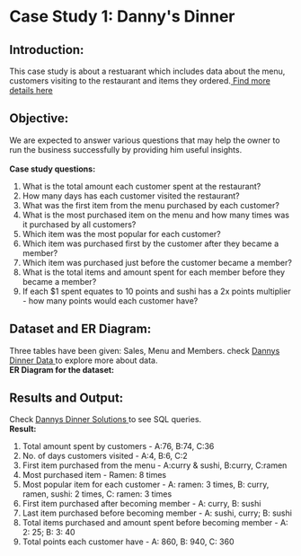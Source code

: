 # Case Study 1: Danny's Dinner

## Introduction:
This case study is about a restuarant which includes data about the menu, customers visiting to the restaurant and items they ordered.<a href="https://8weeksqlchallenge.com/case-study-1/"> Find more details here </a>

## Objective:
We are expected to answer various questions that may help the owner to run the business successfully by providing him useful insights.
<br><br><b> Case study questions: </b> 
1. What is the total amount each customer spent at the restaurant?
2. How many days has each customer visited the restaurant?
3. What was the first item from the menu purchased by each customer?
4. What is the most purchased item on the menu and how many times was it purchased by all customers?
5. Which item was the most popular for each customer?
6. Which item was purchased first by the customer after they became a member?
7. Which item was purchased just before the customer became a member?
8. What is the total items and amount spent for each member before they became a member?
9. If each $1 spent equates to 10 points and sushi has a 2x points multiplier - how many points would each customer have?

## Dataset and ER Diagram:
Three tables have been given: Sales, Menu and Members. check <a href="https://github.com/palak-kaur-sodhi/SQL-Challenges/blob/main/Dannys_dinner/create_dannys_dinner.sql"> Dannys Dinner Data </a> to explore more about data.
<br><b> ER Diagram for the dataset: </b>

## Results and Output:
Check <a href="https://github.com/palak-kaur-sodhi/SQL-Challenges/blob/main/Dannys_dinner/dannys_dinner.sql"> Dannys Dinner Solutions </a> to see SQL queries.
<br><b> Result: </b>
1. Total amount spent by customers - A:76, B:74, C:36
2. No. of days customers visited - A:4, B:6, C:2
3. First item purchased from the menu - A:curry & sushi, B:curry, C:ramen
4. Most purchased item - Ramen: 8 times
5. Most popular item for each customer - A: ramen: 3 times, B: curry, ramen, sushi: 2 times, C: ramen: 3 times
6. First item purchased after becoming member - A: curry, B: sushi
7. Last item purchased before becoming member - A: sushi, curry; B: sushi
8. Total items purchased and amount spent before becoming member - A: 2: 25; B: 3: 40
9. Total points each customer have - A: 860, B: 940, C: 360
